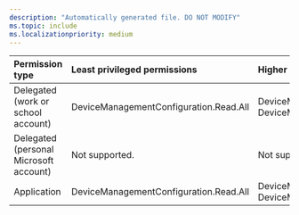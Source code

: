 ```yaml
---
description: "Automatically generated file. DO NOT MODIFY"
ms.topic: include
ms.localizationpriority: medium
---
```


|Permission type|Least privileged permissions|Higher privileged permissions|
|:---|:---|:---|
|Delegated (work or school account)|DeviceManagementConfiguration.Read.All|DeviceManagementManagedDevices.PrivilegedOperations.All, DeviceManagementManagedDevices.Read.All|
|Delegated (personal Microsoft account)|Not supported.|Not supported.|
|Application|DeviceManagementConfiguration.Read.All|DeviceManagementManagedDevices.PrivilegedOperations.All, DeviceManagementManagedDevices.Read.All|

